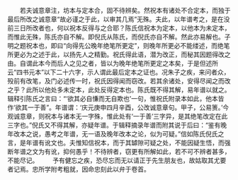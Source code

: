 <!-- { "loadSidebar": true } -->
　　若夫诚意章注，坊本与定本合，固不待辨矣。然祝本有诸处不合定本，而独于最后所改之诚意章“故必谨之于此，以审其几焉”无殊。夫此，以年谱考之，是在没前三日所改者也，何以祝本反得与之合耶？陈氏信祝本为定本，以他本为未定本，而惟此无殊，陈氏亦自不解。即倪氏从陈氏，而倪氏亦自不解。然此亦易解也。子明之题祝本也，即曰“向得先公晚年绝笔所更定”，则晚年所更必不能缕述，而绝笔所更必为之述于此，以扬先人之精勤。祝氏得此语，潜为改正，而秘其因题得改之由。自谓此本今而后人之见之者，皆以为晚年绝笔所更定之本矣，于是但述所云“四书元本”以下二十六字，示人谓此最后定本之证也。况朱子之疾，来问者众，殁前有改笔，及门必述传一时，祝氏因得闻而窃改。若其余诸处，安得尽闻之而改之乎？此所以他处多未定本，此处反得定本也。陈氏既不得其解，易年谱以就之。辑释引陈氏之言曰：“‘欲其必自慊而无自欺也’一句，惟祝氏附录本如此，他本皆作‘欲其一于善”。年谱谓：‘庆元庚申四月辛酉，公改诚意章句。甲子，公易箦。’今观诚意章，则祝本与诸本无一字殊，惟此处有‘一于善’三字异，是其绝笔改定在此三字也。”倪氏又不得其解，亦疑年谱。于辑释摘录年谱而附其说于后曰：“鉴有晚年改本之说，愚考之年谱，无一语及晚年改本之论，似为可疑。”信如陈氏倪氏之言，是年谱有讹文也。夫惟知信祝本，而于其罅隙可疑之处，不能因疑生悟，而强断年谱之文为有讹，抑何愚乎！不待辨者，窃更有所解如此，若不可不辨者甚多，不能尽记。
　　予有健忘之疾，恐尽忘而无以请正于先生朋友也，故姑取其尤要者记焉。忠所学附考粗就，因命忠刻此以弁于卷首。
